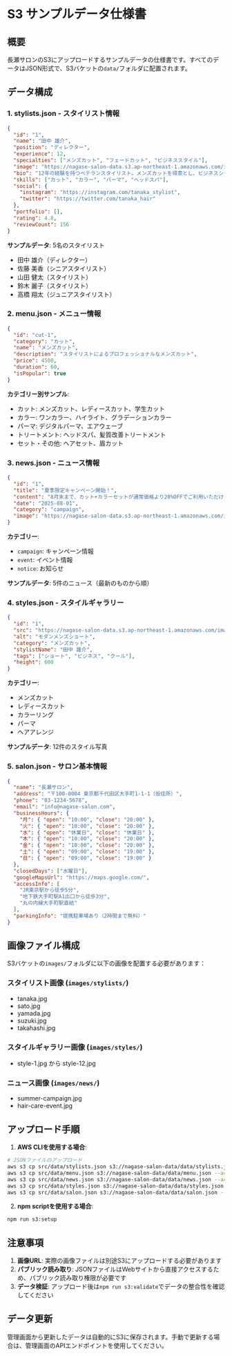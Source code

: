# S3 サンプルデータ仕様書

## 概要
長瀬サロンのS3にアップロードするサンプルデータの仕様書です。すべてのデータはJSON形式で、S3バケットの`data/`フォルダに配置されます。

## データ構成

### 1. stylists.json - スタイリスト情報
```json
{
  "id": "1",
  "name": "田中 雄介",
  "position": "ディレクター",
  "experience": 12,
  "specialties": ["メンズカット", "フェードカット", "ビジネススタイル"],
  "image": "https://nagase-salon-data.s3.ap-northeast-1.amazonaws.com/images/stylists/tanaka.jpg",
  "bio": "12年の経験を持つベテランスタイリスト。メンズカットを得意とし、ビジネスシーンに最適なスタイルを提案します。",
  "skills": ["カット", "カラー", "パーマ", "ヘッドスパ"],
  "social": {
    "instagram": "https://instagram.com/tanaka_stylist",
    "twitter": "https://twitter.com/tanaka_hair"
  },
  "portfolio": [],
  "rating": 4.8,
  "reviewCount": 156
}
```

**サンプルデータ**: 5名のスタイリスト
- 田中 雄介（ディレクター）
- 佐藤 美香（シニアスタイリスト）
- 山田 健太（スタイリスト）
- 鈴木 麗子（スタイリスト）
- 高橋 翔太（ジュニアスタイリスト）

### 2. menu.json - メニュー情報
```json
{
  "id": "cut-1",
  "category": "カット",
  "name": "メンズカット",
  "description": "スタイリストによるプロフェッショナルなメンズカット",
  "price": 4500,
  "duration": 60,
  "isPopular": true
}
```

**カテゴリー別サンプル**:
- カット: メンズカット、レディースカット、学生カット
- カラー: ワンカラー、ハイライト、グラデーションカラー
- パーマ: デジタルパーマ、エアウェーブ
- トリートメント: ヘッドスパ、髪質改善トリートメント
- セット・その他: ヘアセット、眉カット

### 3. news.json - ニュース情報
```json
{
  "id": "1",
  "title": "夏季限定キャンペーン開始！",
  "content": "8月末まで、カット+カラーセットが通常価格より20%OFFでご利用いただけます。",
  "date": "2025-08-01",
  "category": "campaign",
  "image": "https://nagase-salon-data.s3.ap-northeast-1.amazonaws.com/images/news/summer-campaign.jpg"
}
```

**カテゴリー**: 
- `campaign`: キャンペーン情報
- `event`: イベント情報
- `notice`: お知らせ

**サンプルデータ**: 5件のニュース（最新のものから順）

### 4. styles.json - スタイルギャラリー
```json
{
  "id": "1",
  "src": "https://nagase-salon-data.s3.ap-northeast-1.amazonaws.com/images/styles/style-1.jpg",
  "alt": "モダンメンズショート",
  "category": "メンズカット",
  "stylistName": "田中 雄介",
  "tags": ["ショート", "ビジネス", "クール"],
  "height": 600
}
```

**カテゴリー**:
- メンズカット
- レディースカット
- カラーリング
- パーマ
- ヘアアレンジ

**サンプルデータ**: 12件のスタイル写真

### 5. salon.json - サロン基本情報
```json
{
  "name": "長瀬サロン",
  "address": "〒100-0004 東京都千代田区大手町1-1-1（仮住所）",
  "phone": "03-1234-5678",
  "email": "info@nagase-salon.com",
  "businessHours": {
    "月": { "open": "10:00", "close": "20:00" },
    "火": { "open": "10:00", "close": "20:00" },
    "水": { "open": "休業日", "close": "休業日" },
    "木": { "open": "10:00", "close": "20:00" },
    "金": { "open": "10:00", "close": "20:00" },
    "土": { "open": "09:00", "close": "19:00" },
    "日": { "open": "09:00", "close": "19:00" }
  },
  "closedDays": ["水曜日"],
  "googleMapsUrl": "https://maps.google.com/",
  "accessInfo": [
    "JR東京駅から徒歩5分",
    "地下鉄大手町駅A1出口から徒歩3分",
    "丸の内線大手町駅直結"
  ],
  "parkingInfo": "提携駐車場あり（2時間まで無料）"
}
```

## 画像ファイル構成

S3バケットの`images/`フォルダに以下の画像を配置する必要があります：

### スタイリスト画像 (`images/stylists/`)
- tanaka.jpg
- sato.jpg
- yamada.jpg
- suzuki.jpg
- takahashi.jpg

### スタイルギャラリー画像 (`images/styles/`)
- style-1.jpg から style-12.jpg

### ニュース画像 (`images/news/`)
- summer-campaign.jpg
- hair-care-event.jpg

## アップロード手順

1. **AWS CLIを使用する場合**:
```bash
# JSONファイルのアップロード
aws s3 cp src/data/stylists.json s3://nagase-salon-data/data/stylists.json --acl public-read
aws s3 cp src/data/menu.json s3://nagase-salon-data/data/menu.json --acl public-read
aws s3 cp src/data/news.json s3://nagase-salon-data/data/news.json --acl public-read
aws s3 cp src/data/styles.json s3://nagase-salon-data/data/styles.json --acl public-read
aws s3 cp src/data/salon.json s3://nagase-salon-data/data/salon.json --acl public-read
```

2. **npm scriptを使用する場合**:
```bash
npm run s3:setup
```

## 注意事項

1. **画像URL**: 実際の画像ファイルは別途S3にアップロードする必要があります
2. **パブリック読み取り**: JSONファイルはWebサイトから直接アクセスするため、パブリック読み取り権限が必要です
3. **データ検証**: アップロード後は`npm run s3:validate`でデータの整合性を確認してください

## データ更新

管理画面から更新したデータは自動的にS3に保存されます。手動で更新する場合は、管理画面のAPIエンドポイントを使用してください。